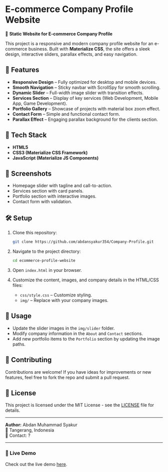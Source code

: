 # E-commerce Company Profile Website

🚀 **Static Website for E-commerce Company Profile**

This project is a responsive and modern company profile website for an e-commerce business. Built with **Materialize CSS**, the site offers a sleek design, interactive sliders, parallax effects, and easy navigation.

## 🌟 Features
- **Responsive Design** – Fully optimized for desktop and mobile devices.
- **Smooth Navigation** – Sticky navbar with ScrollSpy for smooth scrolling.
- **Dynamic Slider** – Full-width image slider with transition effects.
- **Services Section** – Display of key services (Web Development, Mobile App, Game Development).
- **Portfolio Gallery** – Showcase of projects with material box zoom effect.
- **Contact Form** – Simple and functional contact form.
- **Parallax Effect** – Engaging parallax background for the clients section.

## 📂 Tech Stack
- **HTML5**
- **CSS3 (Materialize CSS Framework)**
- **JavaScript (Materialize JS Components)**

## 📸 Screenshots
- Homepage slider with tagline and call-to-action.
- Services section with card panels.
- Portfolio section with interactive images.
- Contact form with validation.

## 🛠️ Setup

1. Clone this repository:
   ```bash
   git clone https://github.com/abdansyakur354/Company-Profile.git
   ```

2. Navigate to the project directory:
   ```bash
   cd ecommerce-profile-website
   ```

3. Open `index.html` in your browser.

4. Customize the content, images, and company details in the HTML/CSS files:
   - `css/style.css` – Customize styling.
   - `img/` – Replace with your company images.

## 📜 Usage
- Update the slider images in the `img/slider` folder.
- Modify company information in the `About` and `Contact` sections.
- Add new portfolio items to the `Portfolio` section by updating the image paths.

## 🤝 Contributing
Contributions are welcome! If you have ideas for improvements or new features, feel free to fork the repo and submit a pull request.

## 📄 License
This project is licensed under the MIT License - see the [LICENSE](LICENSE) file for details.

---

**Author:** Abdan Muhammad Syakur  
📍 Tangerang, Indonesia  
📧 Contact: ?

---

### 🔗 Live Demo
Check out the live demo [here](https://abdansyakur354.github.io/Company-Profile/).
